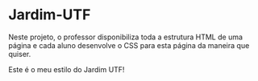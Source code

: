 # Jardim-UTF

Neste projeto, o professor disponibiliza toda a estrutura HTML de uma página e cada aluno desenvolve o CSS para esta página da maneira que quiser.

Este é o meu estilo do Jardim UTF!
